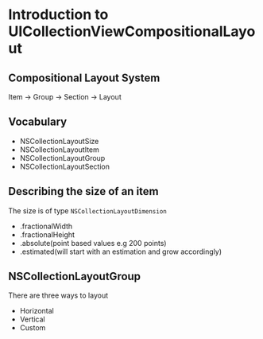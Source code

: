 # Introduction to UICollectionViewCompositionalLayout

## Compositional Layout System

Item -> Group -> Section -> Layout

## Vocabulary
* NSCollectionLayoutSize
* NSCollectionLayoutItem
* NSCollectionLayoutGroup
* NSCollectionLayoutSection

## Describing the size of an item

The size is of type `NSCollectionLayoutDimension`

* .fractionalWidth
* .fractionalHeight
* .absolute(point based values e.g 200 points)
* .estimated(will start with an estimation and grow accordingly)

## NSCollectionLayoutGroup

There are three ways to layout

* Horizontal
* Vertical
* Custom
